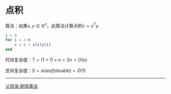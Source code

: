 # 点积

算法：如果$`x, y \in \mathbb{R}^n`$，此算法计算点积$`c = x^T y`$.

```matlab
c = 0
for i = 1:n
    c = c + x(i)y(i)
end
```

时间复杂度：$`T = (1 + 1)\times n = 2n = O(n)`$

空间复杂度：$`S = sizeof(double) = O(1)`$

---
[父目录:矩阵乘法](../ReadME.md)
